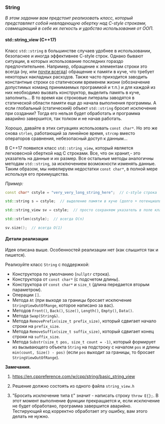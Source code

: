 ### String

*В этом задании вам предстоит реализовать класс, который представляет собой невладеющую обертку над C-style строками,
совмещающий в себе их легкость и удобство использования от ООП.*

#### std::string_view (C++17)

Класс `std::string` в большинстве случаев удобнее в использовании, безопаснее и иногда эффективнее C-style строк. Однако
бывают ситуации, в которых использование последних гораздо предпочтительнее. Например, обращение к элементам строки это
всегда (ну, или [почти всегда](https://blogs.msmvps.com/gdicanio/2016/11/17/the-small-string-optimization/)) обращение к
памяти в куче, что требует некоторых накладных расходов. Также часто приходится заводить константные строки со
статическим временем жизни (обозначение допустимых команд принимаемых программой и т.п.) и для каждой из них необходимо
вызвать конструктор, выделить память в куче, заполнить... В то время как строковые литералы заводятся в статической
области памяти еще до начала выполнения программы. А если глобальный (статический) объект `std::string` бросит 
исключение при создании? Тогда его нельзя будет обработать и программа аварийно завершится, так толком и не начав
работать.

Хорошо, давайте в этих ситуациях использовать `const char*`. Но это же снова `strlen`, работающий за линейное время,
`strcmp` вместо операторов сравнения, небезопасный доступ к данным...

В C++17 появился класс `std::string_view`, который является легковесной оберткой над C строками. Все, что он хранит,-
это указатель на данные и их размер. Все остальные методы аналогичны методам `std::string`, за исключением возможности
изменять данные. Таким образом, мы нивелируем недостатки `const char*`, в полной мере используя его преимущества.

*Пример:*

```c++
const char* cstyle = "very_very_long_string_here";  // c-style строка

std::string s = cstyle;  // выделение памяти в куче (долго + потенциально небезопасно)

std::string_view sv = cstyle;  // просто сохраняем указатель в поле класса и вычисляем длину

std::strlen(cstyle);  // всегда O(n)

sv.size();  // всегда O(1)
```

#### Детали реализации

Идея описана выше. Особенностей реализации нет (как слышится так и пишется).

Реализуйте класс `String` с поддержкой:
<!-- * Стандартных для всех C++ контейнеров псевдонимов типов с сохранением кодстайла (`ValueType`, `Iterator`, `SizeType`, ...) - см. лекцию или тесты к задаче -->
* Конструктора по умолчанию (`nullptr` строка).
* Конструктора от `const char*` (с подсчетом длины).
* Конструктора от `const char*` и `size_t` (длина передается вторым параметром).
* Операции `[]`.
* Метода `At` (при выходе за границы бросает исключение `StringViewOutOfRange`, которое написано за вас).
* Методов `Front()`, `Back()`, `Size()`, `Length()`, `Empty()`, `Data()`.
* Метода `Swap(String&)`.
* Метода `RemovePrefix(size_t prefix_size)`, который сдвигает начало строки на `prefix_size`.
* Метода `RemoveSuffix(size_t suffix_size)`, который сдвигает конец строки на `suffix_size`.
* Метода `Substr(size_t pos, size_t count = -1)`, который формирует из вызывающего объекта `String` на подстроку с
началом `pos` и длины `min(count, Size() - pos)` (если `pos` выходит за границы, то бросает `StringViewOutOfRange`).

<!-- Также необходимо реализовать итераторы и методы `begin()`, `cbegin()`, `rbegin()`, `crbegin()`, `end()`, `cend()`, `rend()`, `crend()`. -->
<!-- Так как `String` не позволяет изменять свои элементы, `begin()`, `end()`, 
`rbegin()`, `rend()` должны возвращать константные итераторы.
Итераторы должны удовлетворять категории `random_access_iterator`.
*Важно*: имена методов получения итераторов должны быть написаны именно строчными буквами,
поскольку именно эти методы ожидает range-based for. На это дело будет ругаться codestyle_checker, поэтому в конце строки с именем функции надо добавить комментарий `// NOLINT`, что заставит `clang-tidy` проигнорировать данную строку. -->

**Замечания.**
1. https://en.cppreference.com/w/cpp/string/basic_string_view

2. Решение должно состоять из одного файла `string_view.h`

3. "Бросить исключение типа `E`" значит - написать строку `throw E{};`. В этот момент выполнение функции прекращается и,
   если исключение не будет обработано, программа завершится аварийно. Тестирующий код корректно обработает эту ошибку, вам
   этого делать не нужно.
